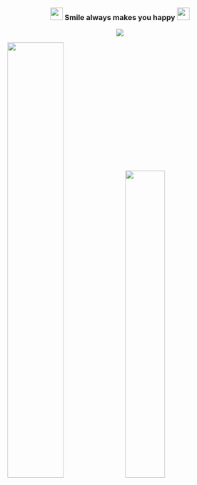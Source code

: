 <h3 align="center">
  <img src="https://media.giphy.com/media/hvRJCLFzcasrR4ia7z/giphy.gif" width="28">
  Smile always makes you happy
  <img src="https://media.giphy.com/media/hvRJCLFzcasrR4ia7z/giphy.gif" width="28">
</h3>

<p align="center">
  <a href="https://github.com/Oracle728"><img src="https://readme-typing-svg.herokuapp.com/?lines=Senior%20software%20engineer;7%2B%20years%20of%20professional%20experience;&font=Anton&center=true&width=650&height=120&color=58a6ff&vCenter=true&size=45%22"></a>
</p>

<div class='container'>
<img style="height: auto; width: 50%;" class="img" src="https://github-readme-stats.vercel.app/api?username=Oracle728&show_icons=true&theme=dark#gh-dark-mode-only" />
&nbsp;
<img style="height: auto; width: 42%;" class="img" src="https://github-readme-stats.vercel.app/api/top-langs/?username=Oracle728&theme=dark&langs_count=8&layout=compact" /></div>
</div>
